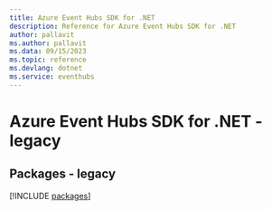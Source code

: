 ```yaml
---
title: Azure Event Hubs SDK for .NET
description: Reference for Azure Event Hubs SDK for .NET
author: pallavit
ms.author: pallavit
ms.data: 09/15/2023
ms.topic: reference
ms.devlang: dotnet
ms.service: eventhubs
---
```

# Azure Event Hubs SDK for .NET - legacy
## Packages - legacy
[!INCLUDE [packages](event-hubs-index.md)]